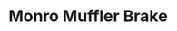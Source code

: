 ---
title: "Monro Muffler Brake"
url: /erie/monro-muffler-brake-west-ridge-road/
shop: car repair
---